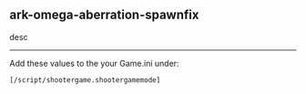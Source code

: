 
## ark-omega-aberration-spawnfix

desc

<hr>

Add these values to the your Game.ini under:

```
[/script/shootergame.shootergamemode]
```
